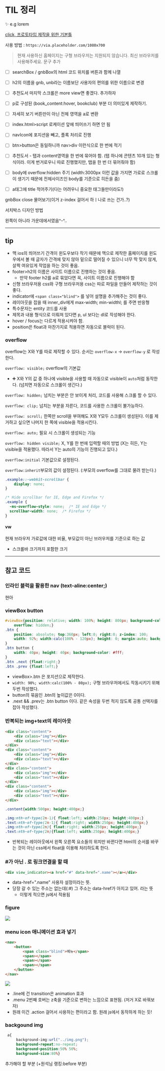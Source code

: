 # TIL 정리

:sparkles: e.g lorem

[click, 프로토타입 제작을 위한 기본틀](https://placeholder.com/)

사용 방법 : `https://via.placeholder.com/1080x700`



> 현재 사용하신 홈페이지는 구형 브라우저는 지원되지 않습니다. 최신 브라우저를 사용해주세요. 문구 추가

- [ ] searchBox / gnbBox의  html 코드 위치를 버튼과 함께 나열
- [ ] h2의 이름을 gnb, unb라는 이름보단 사용자의 편의를 위한 이름으로 변경
- [ ] 추천도서 마지막 스크롤은 more view면 좋겠다. 추가하자
- [ ] p로 구성된 (book_content:hover, bookclub) 부분 더 의미있게 제작하기. 
- [ ] 자세히 보기 버튼만이 아닌 전체 영역을 a로 변환

- [ ] index.html>script 로케이션 앞에 띄어쓰기 하면 안 됨
- [ ] navIcon에 포지션을 빼고, 플록 처리로 진행
- [ ] btn>button은 동일하니까 nav>div 이런식으로 한 번에 적기
- [ ] 추천도서 - 탭과 content영역을 한 번에 묶어야 함. (탭 하나에 콘텐츠 10개 있는 형식이라. 이게 번거로우니 따로 진행했지만, 탭을 한 번 더 묶어줘야 함)
- [ ] body에 overflow:hidden 주기 (width:3000px 이런 값을 가지면 가로로 스크롤이 생기기 때문에 전체사이즈인 body를 기준으로 히든을 줌)
- [ ] a태그에 title 적어주기(다는 어려우니 중요한 태그들만이라도!)









gnbBox close 물어보기(이거 z-index 걸어서 하ㅣ나로 쓰는 건가..?)

서치박스 디자인 방법

왼쪽이 아니라 가운데에서였음^-^..







---

## tip

- 맥 ios의 띄어쓰기 간격이 윈도우보다 작기 때문에 맥으로 제작한 홈페이지를 윈도우에서 볼 때 글자가 간격에 맞지 않아 밑으로 떨어질 수 있으니 너무 딱 맞지 않게, 살짝 여유있게 작업을 하는 것이 좋음.
- footer>h2의 이름은 사이트 이름으로 진행하는 것이 좋음.
  - 만약 footer h2를 a로 묶었다면 꼭, 사이트 이름으로 진행해야 함
-  신형 브라우저용 css와 구형 브라우저용 css는 따로 파일을 만들어 제작하는 것이 좋다.
- indicator에 `<span class="blind">` 를 넣어 설명을 추가해주는 것이 좋다.
- 레이아웃을 잡을 때 inner_div에게 max-width; min-widthl; 를 주면 반응형
- 특수문자는 entity 코드를 사용
- 제목과 내용 형식으로 이뤄져 있다면 p, ul 보다는 dl로 작성해야 한다.
- hover / focus는 다르게 적용시켜야 함.
- position은 float과 마찬가지로 적용하면 자동으로 블럭이 된다.



### overflow

overflow는 X와 Y를 따로 제작할 수 있다. 순서는 `overflow-x` → `overflow-y` 로 작성한다.



`overflow: visible;` overflow의 기본값

- :heavy_plus_sign: X와 Y의 값 중 하나에 visible을 사용할 때 자동으로 visible이 `auto`처럼 동작한다. (넘치면 자동으로 스크롤이 생긴다.)

`overflow: hidden;` 넘치는 부분은 안 보이게 처리, 코드를 사용해 스크롤 할 수 있다.

`overflow: clip;` 넘치는 부분을 자른다, 코드를 사용한 스크롤이 불가능하다.

`overflow: scroll;` 한쪽만 scroll을 부여해도 X와 Y모두 스크롤이 생성된다. 이를 제거하고 싶으면 나머지 한 쪽에 visible을 적용시킨다.

`overflow: auto;` 필요 시 스크롤이 생성되는 기능

`overflow: hidden visible;`  X, Y를 한 번에 입력할 때의 방법 (X는 히든, Y는 visible을 적용했다. 따라서 Y는 auto의 기능이 진행되고 있다.)



`overflow:initial` 기본값으로 설정된다.

`overflow:inherit`부모의 값이 설정된다. (:부모의 overflow를 그대로 물려 받는다.)

```css
.example::-webkit-scrollbar {
    display: none;
}

/* Hide scrollbar for IE, Edge and Firefox */
.example {
  -ms-overflow-style: none;  /* IE and Edge */
  scrollbar-width: none;  /* Firefox */
}
```

#### vw

현재 브라우저 가로값에 대한 비율, 부모값이 아닌 브러우저를 기준으로 하는 값

- 스크롤바 크기까지 포함한 크기











---

## 참고 코드

### 인라인 블럭을 활용한 nav (text-aline:center;)

현아



### viewBox button

```css
#viewBox{position: relative; width: 100%; height: 800px; background-color: #dfdfdf;
    overflow: hidden;} 
.btn {
    position: absolute; top:360px; left:0; right:0; z-index: 100;
    width: 92%; width:calc(100% - 120px); height: 0; margin:auto; background-color: #333; 
}
.btn button {
    width: 40px; height: 40px; background-color: #fff;
}
.btn .next {float:right;}
.btn .prev {float:left;}      
```

- viewBox>.btn 은 포지션으로 제작한다.
- `width: 90%; width:calc(100% - 80px);` 구형 브라우저에서도 작동시키기 위해 두번 작성했다.
- button의 묶음인 .btn의 높이값은 0이다.
- .next && .prev는 .btn button 이다. 같은 속성을 두번 적지 않도록 공통 선택자를 잡아 작성했다.



### 반복되는 img+text의 레이아웃

```html
<div class="content">
    <div cxlass="img"></div>
    <div cxlass="text"></div>
</div>
<div class="content">
    <div cxlass="img"></div>
    <div cxlass="text"></div>
</div>
<div class="content">
    <div cxlass="img"></div>
    <div cxlass="text"></div>
</div>
<div class="content">
    <div cxlass="img"></div>
    <div cxlass="text"></div>
</div>
```

```css
.content{width:500px; height:400px;}

.img:nth-of-type(2n-1){ float:left; width:250px; height:400px;}
.text:nth-of-type(2n-1){ float:right; width:250px; height:400px;}
.img:nth-of-type(2n){ float:right; width:250px; height:400px;}
.text:nth-of-type(2n){float:left; width:250px; height:400px;}
```

- 반복되는 레이아웃에서 왼쪽 오른쪽 요소들의 위치만 바뀐다면 html의 순서를 바꾸는 것이 아닌 css에서 float을 이용해 처리하도록 한다.



### #가 아닌 . 로 링크연결을 할 때

```html
<div view_indicator><a href="#" data-href=".name"></a></div>
```

- data-href=".name" 사용자 설정이라는 뜻. 
- 당장 갈 수 있는 주소는 없는데(:#) 그 주소는 data-href가 아지고 있어. 라는 뜻
  - 이렇게 적으면 js에서 적용됨



### figure

![](img/html_basic/htmlCode_img23.png)



### menu icon 애니메이션 효과 넣기

```html
<nav>
    <button>
        <span class="blind">메뉴</span>
        <span></span>
        <span></span>
        <span></span>
    </button>
</nav>
```

![](img/html_basic/htmlCode_img24.png)

- .line에 건 transition은 animation 효과
- .menu 2번째 호버는 z축을 기준으로 변하는 느낌으로 표현됨. (저거 X로 바꿔보자)
- 원래 이건 .action 걸어서 사용하는 편이라고 함. 원래 js에서 동작하게 하는 듯!



### backgound img

```css
 a{    
     background-img:url("../img.png");    
     background-repeat:no-repeat;    
     background-position:50% 50%;    
     background-size:80%}
```







추가해야 할 부분 (+원석님 랭킹:before 부분)
